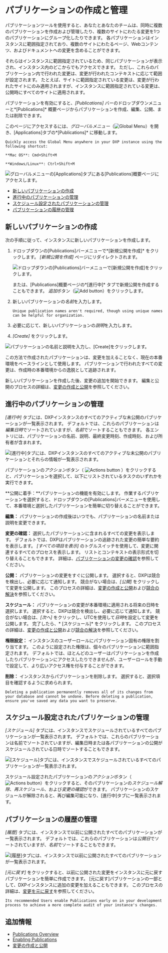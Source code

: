 # パブリケーションの作成と管理

パブリケーションツールを使用すると、あなたとあなたのチームは、同時に複数のパブリケーションを作成および管理したり、複数のサイトにわたる変更を1つのパブリケーションにグループ化したりできます。 各パブリケーションはインスタンスに範囲指定されており、複数のサイトにわたるページ、Webコンテンツ、およびドキュメントへの変更を含めることができます。

それらはインスタンスに範囲指定されているため、同じパブリケーションが表示され、インスタンス内のどこからでもアクセスできます。 ただし、これらのパブリケーション内で行われた変更は、変更が行われたコンテキストに応じて範囲が設定されます。 たとえば、サイトに範囲指定されている変更は、変更が行われたサイトにのみ適用されますが、インスタンスに範囲指定されている変更は、公開時にすべてのサイトに適用されます。

パブリケーションを有効にすると、*[Publications]* バーのドロップダウンメニューと*[Publications]* 概要ページからパブリケーションを作成、編集、公開、または削除できます。

このページにアクセスするには、*グローバルメニュー*（![Global Menu](../../../images/icon-applications-menu.png)）を開き、[Applications]タブの*[Publications]* に移動します。

```{tip}
Quickly access the Global Menu anywhere in your DXP instance using the following shortcut:

**Mac OS**: Cmd+Shift+M

**Windows/Linux**: Ctrl+Shift+M
```

![グローバルメニューの[Applications]タブにある[Publications]概要ページにアクセスします。](./creating-and-managing-publications/images/01.png)

  - [新しいパブリケーションの作成](#creating-a-new-publication)
  - [進行中のパブリケーションの管理](#managing-ongoing-publications)
  - [スケジュール設定されたパブリケーションの管理](#managing-scheduled-publications)
  - [パブリケーションの履歴の管理](#managing-history-of-publications)

## 新しいパブリケーションの作成

次の手順に従って、インスタンスに新しいパブリケーションを作成します。

1.  ドロップダウンの[Publications]バーメニューで*[新規公開を作成]* をクリックします。 *[新規公開を作成]* ページにリダイレクトされます。

    ![ドロップダウンの[Publications]バーメニューで[新規公開を作成]をクリックします。](./creating-and-managing-publications/images/02.png)

    または、[Publications]概要ページの*[進行中]* タブで新規公開を作成することもできます。 *追加*ボタン（![Add button](../../../images/icon-add.png)）をクリックします。

2.  新しいパブリケーションの*名前*を入力します。

    ```{tip}
    Unique publication names aren't required, though using unique names can be helpful for organization.
    ```

3.  必要に応じて、新しいパブリケーションの*説明*を入力します。

4.  *[Create]* をクリックします。

![パブリケーションの名前と説明を入力し、[Create]をクリックします。](./creating-and-managing-publications/images/03.png)

この方法で作成されたパブリケーションは、変更を加えることなく、現在の本番環境をベースラインとして使用します。 パブリケーションで行われたすべての変更は、作成時の本番環境からの逸脱として追跡されます。

新しいパブリケーションを作成した後、変更の追加を開始できます。 編集と公開のプロセスの詳細は、[変更の作成と公開](./making-and-publishing-changes.md)を参照してください。

## 進行中のパブリケーションの管理

*[進行中]* タブには、DXPインスタンスのすべてのアクティブな未公開のパブリケーションが一覧表示されます。 デフォルトでは、これらのパブリケーションは*編集日時*でソートされていますが、*名前*でソートすることもできます。 各エントリには、パブリケーションの名前、説明、最終変更時刻、作成時刻、および所有者が含まれます。

![[進行中]タブには、DXPインスタンスのすべてのアクティブな未公開のパブリケーションとそれらの情報が一覧表示されます。](./creating-and-managing-publications/images/04.png)

パブリケーションの*アクション*ボタン（ ![Actions button](../../../images/icon-actions.png) ）をクリックすると、パブリケーションを選択して、以下にリストされているタスクのいずれかを実行できます。

**公開に着手：**パブリケーションの機能を有効にします。 作業するパブリケーションを選択すると、ドロップダウンの[Publications]バーメニューを使用して、本番環境と選択したパブリケーションを簡単に切り替えることができます。

**編集：** パブリケーションの作成後はいつでも、パブリケーションの名前または説明を変更できます。

**変更の確認：** 選択したパブリケーションに含まれるすべての変更を表示します。 デフォルトでは、DXPはパブリケーションの追跡された変更の簡単な要約を表示します。 *[すべての項目を表示]* のトグルスイッチを使用して、変更に関連するすべてのプロセスを表示します。 リストとコンテキストの表示形式を切り替えることもできます。 詳細は、[パブリケーションの変更の確認](./making-and-publishing-changes.md#reviewing-publication-changes)を参照してください。

**公開：** パブリケーションの変更をすぐに公開します。 選択すると、DXPは競合を検出し、必要に応じて通知します。 競合がない場合は、*[公開]* をクリックして変更を公開します。 このプロセスの詳細は、[変更の作成と公開](./making-and-publishing-changes.md)および[競合の解決](./resolving-conflicts.md)を参照してください。

**スケジュール：** パブリケーションの変更が本番環境に適用される将来の日時を選択します。 選択すると、DXPは競合を検出し、必要に応じて通知します。 競合がない場合は、*[次へ]* をクリックし、UTCを使用して*日時*を設定して変更を公開します。 完了したら、* [スケジュール]* をクリックします。 このプロセスの詳細は、[変更の作成と公開](./making-and-publishing-changes.md)および[競合の解決](./resolving-conflicts.md)を参照してください。

**権限設定：** インスタンスのユーザーロールにパブリケーション固有の権限を割り当てます。 このように設定された権限は、個々のパブリケーションに範囲指定されます。 デフォルトでは、ほとんどのユーザーはパブリケーションを作成したりパブリケーションにアクセスしたりできませんが、ユーザーロールを手動で設定して、より広いアクセス権を付与することができます。

**削除：** インスタンスからパブリケーションを削除します。 選択すると、選択項目を確認するように求められます。

```{important}
Deleting a publication permanently removes all of its changes from your database and cannot be undone. Before deleting a publication, ensure you've saved any data you want to preserve.
```

## スケジュール設定されたパブリケーションの管理

*[スケジュール]* タブには、インスタンスでスケジュールされているすべてのパブリケーションが一覧表示されます。 デフォルトでは、これらのパブリケーションは名前でソートされていますが、編集日時または各パブリケーションの公開がスケジュールされている日時でソートすることもできます。

![[スケジュール]タブには、インスタンスでスケジュールされているすべてのパブリケーションが一覧表示されます。](./creating-and-managing-publications/images/05.png)

スケジュール設定されたパブリケーションの*アクション*ボタン（![Actions button](../../../images/icon-actions.png)）をクリックすると、そのパブリケーションの*スケジュール解除*、*再スケジュール*、および*変更の確認*ができます。 パブリケーションのスケジュールが解除されると、再び編集可能になり、[進行中]タブに一覧表示されます。

## パブリケーションの履歴の管理

*[履歴]* タブには、インスタンスで以前に公開されたすべてのパブリケーションが一覧表示されます。 デフォルトでは、これらのパブリケーションは*公開日*でソートされていますが、*名前*でソートすることもできます。

![[履歴]タブには、インスタンスで以前に公開されたすべてのパブリケーションが一覧表示されます。](./creating-and-managing-publications/images/06.png)

*[元に戻す]* をクリックすると、以前に公開された変更をインスタンスに元に戻すパブリケーションを簡単に作成できます。 [元に戻す]パブリケーションの一部として、DXPインスタンスに追加の変更を加えることもできます。 このプロセスの詳細は、[変更を元に戻す](./reverting-changes.md)を参照してください。

```{tip}
Its recommended Users enable Publications early on in your development process to achieve a more complete audit of your instance's changes.
```

## 追加情報

  - [Publications Overview](./publications-overview.md)
  - [Enabling Publications](./enabling-publications.md)
  - [変更の作成と公開](./making-and-publishing-changes.md)
